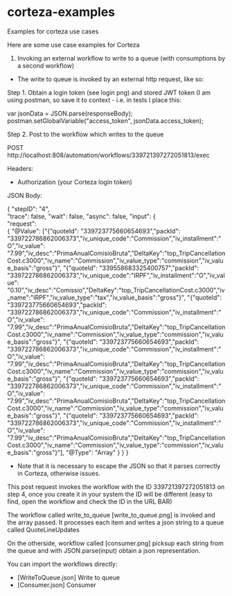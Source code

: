 # corteza-examples
Examples for corteza use cases


Here are some use case examples for Corteza

1. Invoking an external workflow to write to a queue (with consumptions by a second workflow)

* The write to queue is invoked by an external http request, like so:

Step 1. Obtain a login token (see login png) and stored JWT token (I am using postman, so save it to context - i.e. in tests I place this:

var jsonData = JSON.parse(responseBody);
postman.setGlobalVariable("access_token", jsonData.access_token);

Step 2. Post to the workflow which writes to the queue

POST http://localhost:808/automation/workflows/339721397272051813/exec

Headers:
- Authorization (your Corteza login token)

JSON Body:

{
  "stepID": "4",  
  "trace": false,
  "wait": false,
  "async": false,
  "input": {              
        "request":         
            { "@Value": ["{\"quoteId\": \"339723775660654693\",\"packId\": \"339722786862006373\",\"iv_unique_code\":\"Commission\",\"iv_installment\":\"O\",\"iv_value\": \"7.99\",\"iv_desc\":\"PrimaAnualComisioBruta\",\"DeltaKey\":\"top_TripCancellationCost.c3000\",\"iv_name\":\"Commission\",\"iv_value_type\":\"commission\",\"iv_value_basis\":\"gross\"}",
                "{\"quoteId\": \"339558683325400757\",\"packId\": \"339722786862006373\",\"iv_unique_code\":\"IRPF\",\"iv_installment\":\"O\",\"iv_value\": \"0.10\",\"iv_desc\":\"Comissio\",\"DeltaKey\":\"top_TripCancellationCost.c3000\",\"iv_name\":\"IRPF\",\"iv_value_type\":\"tax\",\"iv_value_basis\":\"gross\"}",
                "{\"quoteId\": \"339723775660654693\",\"packId\": \"339722786862006373\",\"iv_unique_code\":\"Commission\",\"iv_installment\":\"O\",\"iv_value\": \"7.99\",\"iv_desc\":\"PrimaAnualComisioBruta\",\"DeltaKey\":\"top_TripCancellationCost.c3000\",\"iv_name\":\"Commission\",\"iv_value_type\":\"commission\",\"iv_value_basis\":\"gross\"}",
                "{\"quoteId\": \"339723775660654693\",\"packId\": \"339722786862006373\",\"iv_unique_code\":\"Commission\",\"iv_installment\":\"O\",\"iv_value\": \"7.99\",\"iv_desc\":\"PrimaAnualComisioBruta\",\"DeltaKey\":\"top_TripCancellationCost.c3000\",\"iv_name\":\"Commission\",\"iv_value_type\":\"commission\",\"iv_value_basis\":\"gross\"}",
                "{\"quoteId\": \"339723775660654693\",\"packId\": \"339722786862006373\",\"iv_unique_code\":\"Commission\",\"iv_installment\":\"O\",\"iv_value\": \"7.99\",\"iv_desc\":\"PrimaAnualComisioBruta\",\"DeltaKey\":\"top_TripCancellationCost.c3000\",\"iv_name\":\"Commission\",\"iv_value_type\":\"commission\",\"iv_value_basis\":\"gross\"}",
                "{\"quoteId\": \"339723775660654693\",\"packId\": \"339722786862006373\",\"iv_unique_code\":\"Commission\",\"iv_installment\":\"O\",\"iv_value\": \"7.99\",\"iv_desc\":\"PrimaAnualComisioBruta\",\"DeltaKey\":\"top_TripCancellationCost.c3000\",\"iv_name\":\"Commission\",\"iv_value_type\":\"commission\",\"iv_value_basis\":\"gross\"}"],
              "@Type": "Array"
            }
    }
}


* Note that it is necessary to escape the JSON so that it parses correctly in Corteza, otherwise issues.

This post request invokes the workflow with the ID 339721397272051813 on step 4, once you create it in your system the ID will be different (easy to find, open the workflow and check the ID in the URL BAR)

The workflow called write_to_queue [write_to_queue.png] is invoked and the array passed. It processes each item and writes a json string to a queue called QuoteLineUpdates

On the otherside, workflow called [consumer.png] picksup each string from the queue and with JSON.parse(input) obtain a json representation.

You can import the workflows directly:
* [WriteToQueue.json] Write to queue
* [Consumer.json] Consumer
